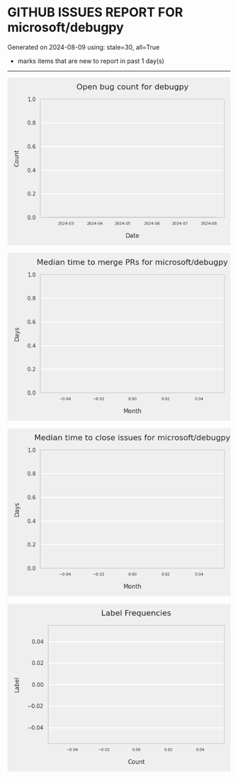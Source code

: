 
# GITHUB ISSUES REPORT FOR microsoft/debugpy


Generated on 2024-08-09 using: stale=30, all=True


* marks items that are new to report in past 1 day(s)


---


![](bugcount.png)

![](median_time_to_merge_prs.png)

![](median_time_to_close_issues.png)

![](label_frequencies.png)

